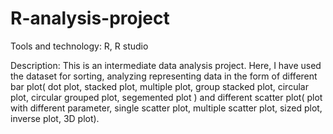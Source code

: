# R-analysis-project


Tools and technology: R, R studio


Description: This is an intermediate data analysis project. Here, I have used the dataset for sorting, analyzing representing data in the form of different bar plot( dot plot, stacked plot, multiple plot, group stacked plot, circular plot, circular grouped plot, segemented plot ) and different scatter plot( plot with different parameter, single scatter plot, multiple scatter plot, sized plot, inverse plot, 3D plot).
